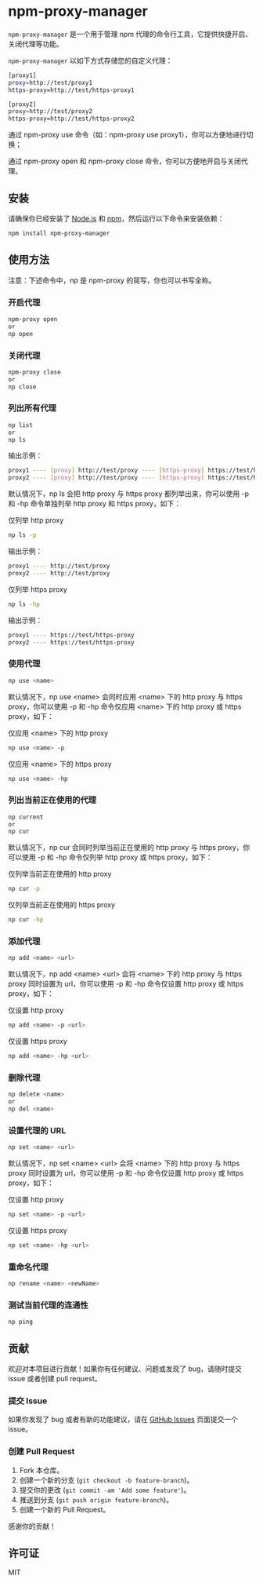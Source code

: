 # npm-proxy-manager

`npm-proxy-manager` 是一个用于管理 npm 代理的命令行工具，它提供快捷开启、关闭代理等功能。

`npm-proxy-manager` 以如下方式存储您的自定义代理：

```sh
[proxy1]
proxy=http://test/proxy1
https-proxy=http://test/https-proxy1

[proxy2]
proxy=http://test/proxy2
https-proxy=http://test/https-proxy2
```

通过 npm-proxy use 命令（如：npm-proxy use proxy1），你可以方便地进行切换；

通过 npm-proxy open 和 npm-proxy close 命令，你可以方便地开启与关闭代理。

## 安装

请确保你已经安装了 [Node.js](https://nodejs.org/) 和 [npm](https://www.npmjs.com/)，然后运行以下命令来安装依赖：

```sh
npm install npm-proxy-manager
```

## 使用方法

注意：下述命令中，np 是 npm-proxy 的简写，你也可以书写全称。

### 开启代理

```sh
npm-proxy open
or
np open
```

### 关闭代理

```sh
npm-proxy close
or
np close
```

### 列出所有代理

```sh
np list
or
np ls
```

输出示例：

```sh
proxy1 ---- [proxy] http://test/proxy ---- [https-proxy] https://test/https-proxy
proxy2 ---- [proxy] http://test/proxy ---- [https-proxy] https://test/https-proxy
```

默认情况下，np ls 会把 http proxy 与 https proxy 都列举出来，你可以使用 -p 和 -hp 命令单独列举 http proxy 和 https proxy，如下：

仅列举 http proxy

```sh
np ls -p
```

输出示例：

```sh
proxy1 ---- http://test/proxy
proxy2 ---- http://test/proxy
```

仅列举 https proxy

```sh
np ls -hp
```

输出示例：

```sh
proxy1 ---- https://test/https-proxy
proxy2 ---- https://test/https-proxy
```

### 使用代理

```sh
np use <name>
```

默认情况下，np use \<name> 会同时应用 \<name> 下的 http proxy 与 https proxy，你可以使用 -p 和 -hp 命令仅应用 \<name> 下的 http proxy 或 https proxy，如下：

仅应用 \<name> 下的 http proxy

```sh
np use <name> -p
```

仅应用 \<name> 下的 https proxy

```sh
np use <name> -hp
```

### 列出当前正在使用的代理

```sh
np current
or
np cur
```

默认情况下，np cur 会同时列举当前正在使用的 http proxy 与 https proxy，你可以使用 -p 和 -hp 命令仅列举 http proxy 或 https proxy，如下：

仅列举当前正在使用的 http proxy

```sh
np cur -p
```

仅列举当前正在使用的 https proxy

```sh
np cur -hp
```

### 添加代理

```sh
np add <name> <url>
```

默认情况下，np add \<name> \<url> 会将 \<name> 下的 http proxy 与 https proxy 同时设置为 url，你可以使用 -p 和 -hp 命令仅设置 http proxy 或 https proxy，如下：

仅设置 http proxy

```sh
np add <name> -p <url>
```

仅设置 https proxy

```sh
np add <name> -hp <url>
```

### 删除代理

```sh
np delete <name>
or
np del <name>
```

### 设置代理的 URL

```sh
np set <name> <url>
```

默认情况下，np set \<name> \<url> 会将 \<name> 下的 http proxy 与 https proxy 同时设置为 url，你可以使用 -p 和 -hp 命令仅设置 http proxy 或 https proxy，如下：

仅设置 http proxy

```sh
np set <name> -p <url>
```

仅设置 https proxy

```sh
np set <name> -hp <url>
```

### 重命名代理

```sh
np rename <name> <newName>
```

### 测试当前代理的连通性

```sh
np ping
```

## 贡献

欢迎对本项目进行贡献！如果你有任何建议、问题或发现了 bug，请随时提交 issue 或者创建 pull request。

### 提交 Issue

如果你发现了 bug 或者有新的功能建议，请在 [GitHub Issues](https://github.com/jsdegithub/npm-proxy/issues) 页面提交一个 issue。

### 创建 Pull Request

1. Fork 本仓库。
2. 创建一个新的分支 (`git checkout -b feature-branch`)。
3. 提交你的更改 (`git commit -am 'Add some feature'`)。
4. 推送到分支 (`git push origin feature-branch`)。
5. 创建一个新的 Pull Request。

感谢你的贡献！

## 许可证

MIT
